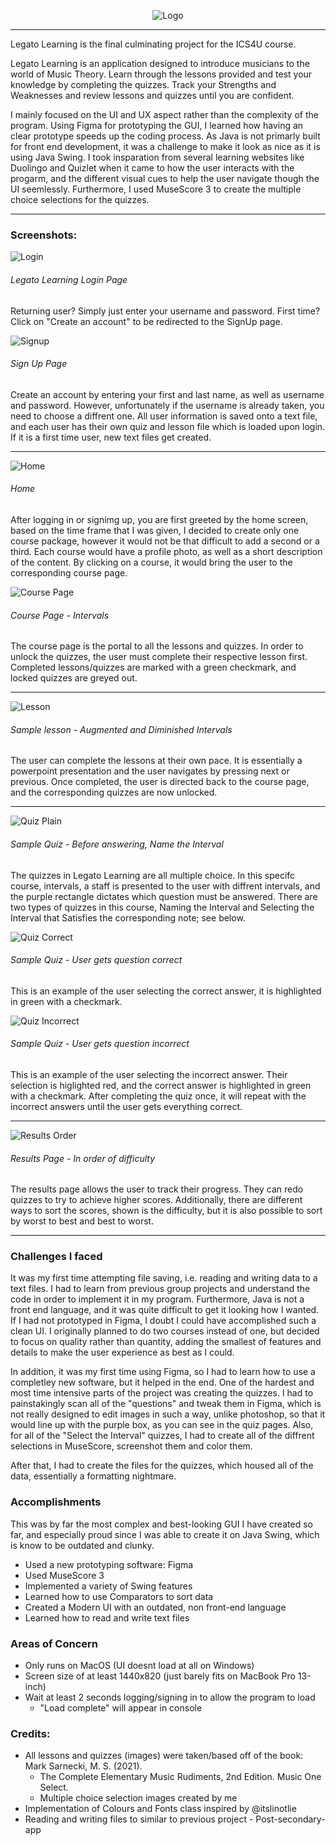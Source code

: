 <p align="center"><img src="https://user-images.githubusercontent.com/36178603/112568788-694c3400-8db9-11eb-832a-8794e347465e.png" alt="Logo"></p>

---

Legato Learning is the final culminating project for the ICS4U course. 

Legato Learning is an application designed to introduce musicians to the world of Music Theory.
Learn through the lessons provided and test your knowledge by completing the quizzes.
Track your Strengths and Weaknesses and review lessons and quizzes until you are confident.

I mainly focused on the UI and UX aspect rather than the complexity of the program. Using Figma for prototyping the GUI, I learned how having an clear prototype speeds up the coding process. As Java is not primarly built for front end development, it was a challenge to make it look as nice as it is using Java Swing. 
I took insparation from several learning websites like Duolingo and Quizlet when it came to how the user interacts with the progarm, and the different visual cues to help the user navigate though the UI seemlessly. Furthermore, I used MuseScore 3 to create the multiple choice selections for the quizzes.

---

### Screenshots:
![Login](https://user-images.githubusercontent.com/36178603/112567227-dca07680-8db6-11eb-9581-190f4e69df90.png)
###### Legato Learning Login Page

Returning user? Simply just enter your username and password. First time? Click on "Create an account" to be redirected to the SignUp page.


![Signup](https://user-images.githubusercontent.com/36178603/112568420-d612fe80-8db8-11eb-9525-744f0e49c96e.png)
###### Sign Up Page

Create an account by entering your first and last name, as well as username and password. However, unfortunately if the username is already taken, you need to choose a diffrent one.
All user information is saved onto a text file, and each user has their own quiz and lesson file which is loaded upon login. If it is a first time user, new text files get created.

---

![Home](https://user-images.githubusercontent.com/36178603/112568050-43725f80-8db8-11eb-96c9-c9b2a3e11b5d.png)
###### Home

After logging in or signimg up, you are first greeted by the home screen, based on the time frame that I was given, I decided to create only one course package, however it would not be that difficult to add a second or a third. Each course would have a profile photo, as well as a short description of the content. By clicking on a course, it would bring the user to the corresponding course page.


![Course Page](https://user-images.githubusercontent.com/36178603/112569828-47ec4780-8dbb-11eb-86af-60e92e6af7b0.png)
###### Course Page - Intervals

The course page is the portal to all the lessons and quizzes. In order to unlock the quizzes, the user must complete their respective lesson first. Completed lessons/quizzes are marked with a green checkmark, and locked quizzes are greyed out.

---

![Lesson](https://user-images.githubusercontent.com/36178603/112570044-b03b2900-8dbb-11eb-9c3a-5e2f712eb86b.png)
###### Sample lesson - Augmented and Diminished Intervals

The user can complete the lessons at their own pace. It is essentially a powerpoint presentation and the user navigates by pressing next or previous. Once completed, the user is directed back to the course page, and the corresponding quizzes are now unlocked. 

---

![Quiz Plain](https://user-images.githubusercontent.com/36178603/112570377-4f602080-8dbc-11eb-93f9-769127ed4e62.png)
###### Sample Quiz - Before answering, Name the Interval

The quizzes in Legato Learning are all multiple choice. In this specifc course, intervals, a staff is presented to the user with diffrent intervals, and the purple rectangle dictates which question must be answered. There are two types of quizzes in this course, Naming the Interval and Selecting the Interval that Satisfies the corresponding note; see below.


![Quiz Correct](https://user-images.githubusercontent.com/36178603/112570173-ed9fb680-8dbb-11eb-934c-36f6acbac3c0.png)
###### Sample Quiz - User gets question correct

This is an example of the user selecting the correct answer, it is highlighted in green with a checkmark. 


![Quiz Incorrect](https://user-images.githubusercontent.com/36178603/112570635-ca293b80-8dbc-11eb-9410-9aef87a18092.png)
###### Sample Quiz - User gets question incorrect

This is an example of the user selecting the incorrect answer. Their selection is higlighted red, and the correct answer is highlighted in green with a checkmark. After completing the quiz once, it will repeat with the incorrect answers until the user gets everything correct.

---

![Results Order](https://user-images.githubusercontent.com/36178603/112571005-8125b700-8dbd-11eb-9872-a4b844e9cb4b.png)
###### Results Page - In order of difficulty

The results page allows the user to track their progress. They can redo quizzes to try to achieve higher scores. Additionally, there are different ways to sort the scores, shown is the difficulty, but it is also possible to sort by worst to best and best to worst. 

---

### Challenges I faced

It was my first time attempting file saving, i.e. reading and writing data to a text files. I had to learn from previous group projects and understand the code in order to implement it in my program. Furthermore, Java is not a front end language, and it was quite difficult to get it looking how I wanted. If I had not prototyped in Figma, I doubt I could have accomplished such a clean UI. I originally planned to do two courses instead of one, but decided to focus on quality rather than quantity, adding the smallest of features and details to make the user experience as best as I could.

In addition, it was my first time using Figma, so I had to learn how to use a completley new software, but it helped in the end. 
One of the hardest and most time intensive parts of the project was creating the quizzes. I had to painstakingly scan all of the "questions" and tweak them in Figma, which is not really designed to edit images in such a way, unlike photoshop, so that it would line up with the purple box, as you can see in the quiz pages. Also, for all of the "Select the Interval" quizzes, I had to create all of the diffrent selections in MuseScore, screenshot them and color them.

After that, I had to create the files for the quizzes, which housed all of the data, essentially a formatting nightmare. 

### Accomplishments

This was by far the most complex and best-looking GUI I have created so far, and especially proud since I was able to create it on Java Swing, which is know to be outdated and clunky. 

- Used a new prototyping software: Figma
- Used MuseScore 3
- Implemented a variety of Swing features
- Learned how to use Comparators to sort data
- Created a Modern UI with an outdated, non front-end language
- Learned how to read and write text files

### Areas of Concern
  - Only runs on MacOS (UI doesnt load at all on Windows)
  - Screen size of at least 1440x820 (just barely fits on MacBook Pro 13-inch)
  - Wait at least 2 seconds logging/signing in to allow the program to load
      - "Load complete" will appear in console

### Credits:
  - All lessons and quizzes (images) were taken/based off of the book: Mark Sarnecki, M. S. (2021). 
      - The Complete Elementary Music Rudiments, 2nd Edition. Music One Select. 
      - Multiple choice selection images created by me
  - Implementation of Colours and Fonts class inspired by @itslinotlie
  - Reading and writing files to similar to previous project - Post-secondary-app
